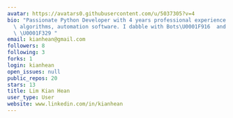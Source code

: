 ```yaml
---
avatar: https://avatars0.githubusercontent.com/u/5037305?v=4
bio: "Passionate Python Developer with 4 years professional experience building financial\
  \ algorithms, automation software. I dabble with Bots\U0001F916  and the Cloud too\
  \ \U0001F329 "
email: kianhean@gmail.com
followers: 8
following: 3
forks: 1
login: kianhean
open_issues: null
public_repos: 20
stars: 13
title: Lim Kian Hean
user_type: User
website: www.linkedin.com/in/kianhean
---
```

